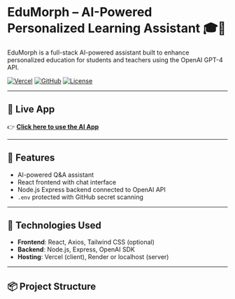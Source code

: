 # EduMorph – AI-Powered Personalized Learning Assistant 🎓🤖

EduMorph is a full-stack AI-powered assistant built to enhance personalized education for students and teachers using the OpenAI GPT-4 API.

[![Vercel](https://vercelbadge.vercel.app/api/nikhilsai-2004/edumorph-client)](https://edumorph-client-565w9lb7r-nikhil-sais-projects-a40a8bc4.vercel.app)
[![GitHub](https://img.shields.io/github/last-commit/nikhilsai-2004/edumorph)](https://github.com/nikhilsai-2004/edumorph)
[![License](https://img.shields.io/badge/license-MIT-blue.svg)](LICENSE)

---

## 🔗 Live App

👉 **[Click here to use the AI App](https://edumorph-client-565w9lb7r-nikhil-sais-projects-a40a8bc4.vercel.app)**

---

## 🧠 Features

- AI-powered Q&A assistant
- React frontend with chat interface
- Node.js Express backend connected to OpenAI API
- `.env` protected with GitHub secret scanning

---

## 🚀 Technologies Used

- **Frontend**: React, Axios, Tailwind CSS (optional)
- **Backend**: Node.js, Express, OpenAI SDK
- **Hosting**: Vercel (client), Render or localhost (server)

---

## 📦 Project Structure

